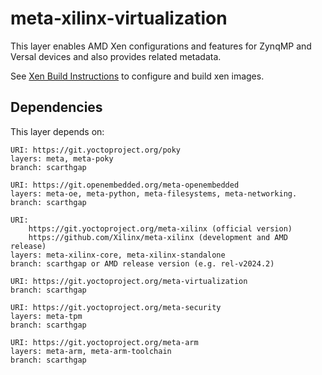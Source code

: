 # meta-xilinx-virtualization

This layer enables AMD Xen configurations and features for ZynqMP and
Versal devices and also provides related metadata.

See [Xen Build Instructions](README.build.xen.md) to configure and build xen
images.

## Dependencies

This layer depends on:

	URI: https://git.yoctoproject.org/poky
	layers: meta, meta-poky
	branch: scarthgap

	URI: https://git.openembedded.org/meta-openembedded
	layers: meta-oe, meta-python, meta-filesystems, meta-networking.
	branch: scarthgap

	URI:
        https://git.yoctoproject.org/meta-xilinx (official version)
        https://github.com/Xilinx/meta-xilinx (development and AMD release)
	layers: meta-xilinx-core, meta-xilinx-standalone
	branch: scarthgap or AMD release version (e.g. rel-v2024.2)

	URI: https://git.yoctoproject.org/meta-virtualization
	branch: scarthgap

	URI: https://git.yoctoproject.org/meta-security
	layers: meta-tpm
	branch: scarthgap

	URI: https://git.yoctoproject.org/meta-arm
	layers: meta-arm, meta-arm-toolchain
	branch: scarthgap
